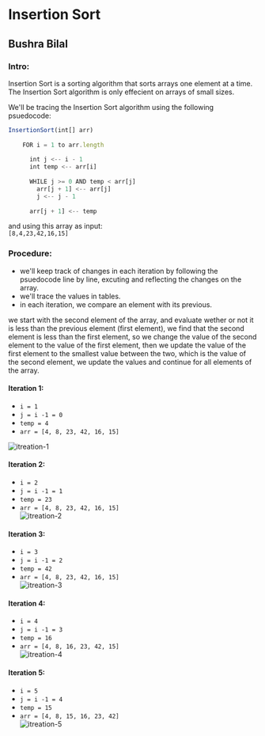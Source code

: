 # Insertion Sort
## Bushra Bilal

### Intro:

Insertion Sort is a sorting algorithm that sorts arrays one element at a time.  
The Insertion Sort algorithm is only effecient on arrays of small sizes.  

We'll be tracing the Insertion Sort algorithm using the following psuedocode:
```js
InsertionSort(int[] arr)
  
    FOR i = 1 to arr.length
    
      int j <-- i - 1
      int temp <-- arr[i]
      
      WHILE j >= 0 AND temp < arr[j]
        arr[j + 1] <-- arr[j]
        j <-- j - 1
        
      arr[j + 1] <-- temp
```

and using this array as input:  
`[8,4,23,42,16,15]`

### Procedure:

- we'll keep track of changes in each iteration by following the psuedocode line by line, excuting and reflecting the changes on the array.
- we'll trace the values in tables.
- in each iteration, we compare an element with its previous.

we start with the second element of the array, and evaluate wether or not it is less than the previous element (first element), we find that the second element is less than the first element, so we change the value of the second element to the value of the first element, then we update the value of the first element to the smallest value between the two, which is the value of the second element, we update the values and continue for all elements of the array.

#### Iteration 1:

- `i = 1`
- `j = i -1 = 0`
- `temp = 4`
- `arr = [4, 8, 23, 42, 16, 15]`  

![itreation-1](assets/cc26-1.jpg)

#### Iteration 2:

- `i = 2`
- `j = i -1 = 1`
- `temp = 23`
- `arr = [4, 8, 23, 42, 16, 15]`  
![itreation-2](assets/cc26-2.jpg)

#### Iteration 3:

- `i = 3`
- `j = i -1 = 2`
- `temp = 42`
- `arr = [4, 8, 23, 42, 16, 15]`  
![itreation-3](assets/cc26-3.jpg)

#### Iteration 4:

- `i = 4`
- `j = i -1 = 3`
- `temp = 16`
- `arr = [4, 8, 16, 23, 42, 15]`  
![itreation-4](assets/cc26-4.jpg)

#### Iteration 5:

- `i = 5`
- `j = i -1 = 4`
- `temp = 15`
- `arr = [4, 8, 15, 16, 23, 42]`  
![itreation-5](assets/cc26-5.jpg)